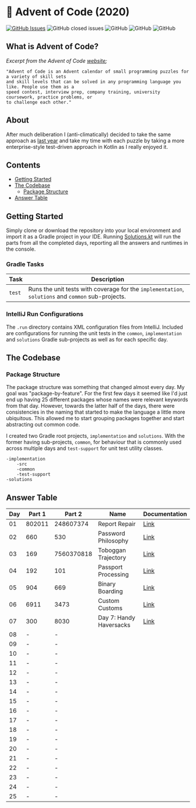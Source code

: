 # :christmas_tree: Advent of Code (2020)

[![GitHub Issues](https://img.shields.io/github/issues/TomPlum/advent-of-code-2020.svg)](https://github.com/TomPlum/advent-of-code-2020/issues)
![GitHub closed issues](https://img.shields.io/github/issues-closed/TomPlum/advent-of-code-2020?color=brightgreen)
![GitHub](https://img.shields.io/github/license/TomPlum/advent-of-code-2020?color=informational)
![GitHub](https://img.shields.io/badge/instructions-99%25-success)
![GitHub](https://img.shields.io/badge/branches-93%25-orange)

## What is Advent of Code?

_Excerpt from the Advent of Code [website](https://adventofcode.com/2020/about);_

    "Advent of Code is an Advent calendar of small programming puzzles for a variety of skill sets
    and skill levels that can be solved in any programming language you like. People use them as a
    speed contest, interview prep, company training, university coursework, practice problems, or
    to challenge each other."
    
## About
After much deliberation I (anti-climatically) decided to take the same approach as 
[last year](https://github.com/TomPlum/advent-of-code-2019) and take my time with each puzzle by taking a more
enterprise-style test-driven approach in Kotlin as I really enjoyed it.
    
## Contents
* [Getting Started](#getting-started)
* [The Codebase](#the-codebase)
  * [Package Structure](#package-structure)
* [Answer Table](#answer-table)

## Getting Started
Simply clone or download the repository into your local environment and import it as a Gradle project in your IDE.
Running [Solutions.kt](https://git.io/JII6v) will run the parts from all the completed days, reporting all the
answers and runtimes in the console.

### Gradle Tasks
| Task               | Description                                                                                       |
|--------------------|---------------------------------------------------------------------------------------------------|
| `test`             | Runs the unit tests with coverage for the `implementation`, `solutions` and `common` sub-projects.|

### IntelliJ Run Configurations
The `.run` directory contains XML configuration files from IntelliJ. Included are configurations for running the unit
tests in the `common`, `implementation` and `solutions` Gradle sub-projects as well as for each specific day.

## The Codebase
### Package Structure
The package structure was something that changed almost every day. My goal was "package-by-feature". For the first few 
days it seemed like I'd just end up having 25 different packages whose names were relevant keywords from that day. 
However, towards the latter half of the days, there were consistencies in the naming that started to make the language 
a little more ubiquitous. This allowed me to start grouping packages together and start abstracting out common code.

I created two Gradle root projects, `implementation` and `solutions`. With the former having sub-projects, `common`, for
behaviour that is commonly used across multiple days and `test-support` for unit test utility classes.

    -implementation
        -src
        -common
        -test-support
    -solutions

## Answer Table

| Day 	| Part 1 	| Part 2 	        | Name                                      | Documentation          |
|-------|-----------|-------------------|-------------------------------------------|------------------------|
| 01   	| 802011  	| 248607374         | Report Repair                             | [Link](docs/DAY1.MD)   |
| 02   	| 660       | 530               | Password Philosophy                       | [Link](docs/DAY2.MD)   |
| 03   	| 169       | 7560370818        | Toboggan Trajectory                       | [Link](docs/DAY3.MD)   |
| 04   	| 192       | 101               | Passport Processing                       | [Link](docs/DAY4.MD)   |
| 05   	| 904       | 669               | Binary Boarding                           | [Link](docs/DAY5.MD)   |
| 06   	| 6911      | 3473              | Custom Customs                            | [Link](docs/DAY6.MD)   |
| 07   	| 300       | 8030              | Day 7: Handy Haversacks                   | [Link](docs/DAY7.MD)   |
| 08   	| -         | -                 |                                           |                        |
| 09   	| -         | -                 |                                           |                        |
| 10   	| -         | -                 |                                           |                        |
| 11   	| -         | -                 |                                           |                        |
| 12   	| -         | -                 |                                           |                        |
| 13   	| -         | -                 |                                           |                        |
| 14   	| -         | -                 |                                           |                        |
| 15   	| -         | -                 |                                           |                        |
| 16   	| -         | -                 |                                           |                        |
| 17   	| -         | -                 |                                           |                        |
| 18   	| -         | -                 |                                           |                        |
| 19   	| -         | -                 |                                           |                        |
| 20   	| -         | -                 |                                           |                        |
| 21   	| -         | -                 |                                           |                        |
| 22   	| -         | -                 |                                           |                        |
| 23   	| -         | -                 |                                           |                        |
| 24   	| -         | -                 |                                           |                        |
| 25   	| -         | -                 |                                           |                        |